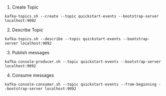 1. Create Topic
```
kafka-topics.sh --create --topic quickstart-events --bootstrap-server localhost:9092
```

2. Describe Topic
```
kafka-topics.sh --describe --topic quickstart-events --bootstrap-server localhost:9092
```

3. Publish messages
```
kafka-console-producer.sh --topic quickstart-events --bootstrap-server localhost:9092
```

4. Consume messages
```
kafka-console-consumer.sh --topic quickstart-events --from-beginning --bootstrap-server localhost:9092
```
